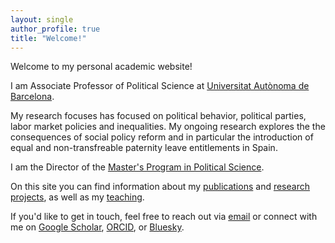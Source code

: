 ```yaml
---
layout: single
author_profile: true
title: "Welcome!"
---
```


Welcome to my personal academic website!

I am Associate Professor of Political Science at [Universitat Autònoma de Barcelona](https://www.uab.cat). 

My research focuses has focused on political behavior, political parties, labor market policies and inequalities. My ongoing research explores the the consequences of social policy reform and in particular the introduction of equal and non-transfreable paternity leave entitlements in Spain.

I am the Director of the [Master's Program in Political Science](https://master-ciencia-politica.uab.cat/).

On this site you can find information about my [publications](/personal/publications/) and [research projects](/personal/projects/), as well as my [teaching](/personal/teaching/).

If you'd like to get in touch, feel free to reach out via [email](mailto:dani.marinova@uab.cat) or connect with me on [Google Scholar](https://scholar.google.com/citations?user=0Qgt2pUAAAAJ&hl=en), [ORCID](https://orcid.org/0000-0001-7067-6792), or [Bluesky](https://bsky.app/profile/petroleuse-sbd.bsky.social).
